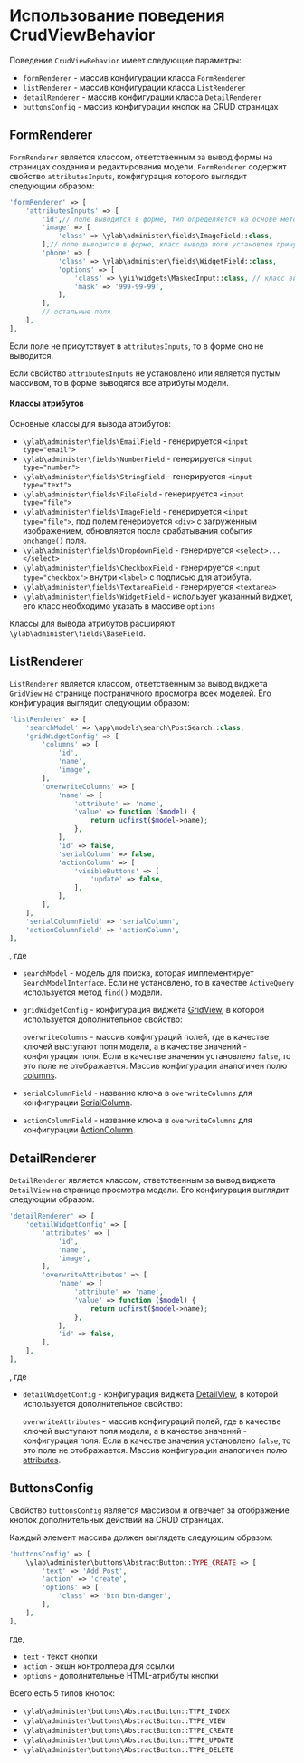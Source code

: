 # Использование поведения CrudViewBehavior

Поведение `CrudViewBehavior` имеет следующие параметры:
- `formRenderer` - массив конфигурации класса `FormRenderer`
- `listRenderer` - массив конфигурации класса `ListRenderer`
- `detailRenderer` - массив конфигурации класса `DetailRenderer`
- `buttonsConfig` - массив конфигурации кнопок на CRUD страницах

## FormRenderer

`FormRenderer` является классом, ответственным за вывод формы на страницах создания и редактирования модели.
`FormRenderer` содержит свойство `attributesInputs`, конфигурация которого выглядит следующим образом:
```php
'formRenderer' => [
    'attributesInputs' => [
        'id',// поле выводится в форме, тип определяется на основе метода `rules()` модели
        'image' => [
            'class' => \ylab\administer\fields\ImageField::class,
        ],// поле выводится в форме, класс вывода поля установлен принудительно
        'phone' => [
            'class' => \ylab\administer\fields\WidgetField::class, 
            'options' => [
                'class' => \yii\widgets\MaskedInput::class, // класс виджета
                'mask' => '999-99-99',
            ],
        ],
        // остальные поля
    ],
],
```
Если поле не присутствует в `attributesInputs`, то в форме оно не выводится.

Если свойство `attributesInputs` не установлено или является пустым массивом, то в форме выводятся все атрибуты модели.

#### Классы атрибутов

Основные классы для вывода атрибутов:
- `\ylab\administer\fields\EmailField` - генерируется `<input type="email">`
- `\ylab\administer\fields\NumberField` - генерируется `<input type="number">`
- `\ylab\administer\fields\StringField` - генерируется `<input type="text">`
- `\ylab\administer\fields\FileField` - генерируется `<input type="file">`
- `\ylab\administer\fields\ImageField` - генерируется `<input type="file">`, под полем генерируется `<div>` с загруженным изображением, обновляется
после срабатывания события `onchange()` поля.
- `\ylab\administer\fields\DropdownField` - генерируется `<select>...</select>`
- `\ylab\administer\fields\CheckboxField` - генерируется `<input type="checkbox">` внутри `<label>` с подписью для атрибута.
- `\ylab\administer\fields\TextareaField` - генерируется `<textarea>`
- `\ylab\administer\fields\WidgetField` - использует указанный виджет, его класс необходимо указать в массиве `options`

Классы для вывода атрибутов расширяют `\ylab\administer\fields\BaseField`.   

## ListRenderer

`ListRenderer` является классом, ответственным за вывод виджета `GridView` на странице постраничного просмотра всех
моделей. Его конфигурация выглядит следующим образом:
```php
'listRenderer' => [
    'searchModel' => \app\models\search\PostSearch::class,
    'gridWidgetConfig' => [
        'columns' => [
            'id',
            'name',
            'image',
        ],
        'overwriteColumns' => [
            'name' => [
                'attribute' => 'name',
                'value' => function ($model) {
                    return ucfirst($model->name);
                },
            ],
            'id' => false,
            'serialColumn' => false,
            'actionColumn' => [
                'visibleButtons' => [
                    'update' => false,
                ],
            ],
        ],
    ],
    'serialColumnField' => 'serialColumn',
    'actionColumnField' => 'actionColumn',
],
```
, где
- `searchModel` -  модель для поиска, которая имплементирует `SearchModelInterface`. Если не установлено, то в качестве
`ActiveQuery` используется метод `find()` модели.
- `gridWidgetConfig` - конфигурация виджета [GridView](http://stuff.cebe.cc/yii2docs-ru/yii-grid-gridview.html), в
которой используется дополнительное свойство:

    `overwriteColumns` - массив конфигураций полей, где в качестве ключей выступают поля модели, а в качестве значений -
    конфигурация поля. Если в качестве значения установлено `false`, то это поле не отображается. Массив конфигурации
    аналогичен полю [columns](http://stuff.cebe.cc/yii2docs-ru/yii-grid-gridview.html#$columns-detail).

- `serialColumnField` - название ключа в `overwriteColumns` для конфигурации
[SerialColumn](http://stuff.cebe.cc/yii2docs-ru/yii-grid-serialcolumn.html).

- `actionColumnField` - название ключа в `overwriteColumns` для конфигурации
[ActionColumn](http://stuff.cebe.cc/yii2docs-ru/yii-grid-actioncolumn.html).

## DetailRenderer

`DetailRenderer` является классом, ответственным за вывод виджета `DetailView` на странице просмотра модели. Его
конфигурация выглядит следующим образом:
```php
'detailRenderer' => [
    'detailWidgetConfig' => [
        'attributes' => [
            'id',
            'name',
            'image',
        ],
        'overwriteAttributes' => [
            'name' => [
                'attribute' => 'name',
                'value' => function ($model) {
                    return ucfirst($model->name);
                },
            ],
            'id' => false,
        ],
    ],
],
```
, где
- `detailWidgetConfig` - конфигурация виджета
[DetailView](http://stuff.cebe.cc/yii2docs-ru/yii-widgets-detailview.html), в которой используется дополнительное
свойство:

    `overwriteAttributes` - массив конфигураций полей, где в качестве ключей выступают поля модели, а в качестве
    значений - конфигурация поля. Если в качестве значения установлено `false`, то это поле не отображается. Массив
    конфигурации аналогичен полю
    [attributes](http://stuff.cebe.cc/yii2docs-ru/yii-widgets-detailview.html#$attributes-detail).

## ButtonsConfig

Свойство `buttonsConfig` является массивом и отвечает за отображение кнопок дополнительных действий на CRUD страницах.

Каждый элемент массива должен выглядеть следующим образом:
```php
'buttonsConfig' => [
    \ylab\administer\buttons\AbstractButton::TYPE_CREATE => [
        'text' => 'Add Post',
        'action' => 'create',
        'options' => [
            'class' => 'btn btn-danger',
        ],
    ],
],
```
где,
- `text` - текст кнопки
- `action` - экшн контроллера для ссылки
- `options` - дополнительные HTML-атрибуты кнопки

Всего есть 5 типов кнопок:
- `\ylab\administer\buttons\AbstractButton::TYPE_INDEX`
- `\ylab\administer\buttons\AbstractButton::TYPE_VIEW`
- `\ylab\administer\buttons\AbstractButton::TYPE_CREATE`
- `\ylab\administer\buttons\AbstractButton::TYPE_UPDATE`
- `\ylab\administer\buttons\AbstractButton::TYPE_DELETE`
